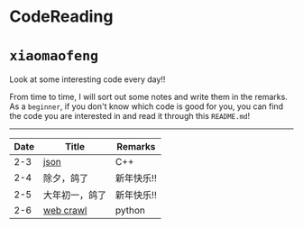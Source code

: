 # CodeReading

`xiaomaofeng`
===========================

Look at some interesting code every day!!

From time to time, I will sort out some notes and write them in the remarks. As a `beginner`, if you don't know which code is good for you, you can find the code you are interested in and read it through this `README.md`! 

****

|Date|Title|Remarks|
|-|-|-|
|2-3|[json](https://github.com/nlohmann/json#json-as-first-class-data-type "JSON for Mordenn C++")|C++ |
|2-4|除夕，鸽了|新年快乐!!|
|2-5|大年初一，鸽了|新年快乐!!|
|2-6|[web crawl](https://github.com/aosabook/500lines/tree/master/crawler)|python|
